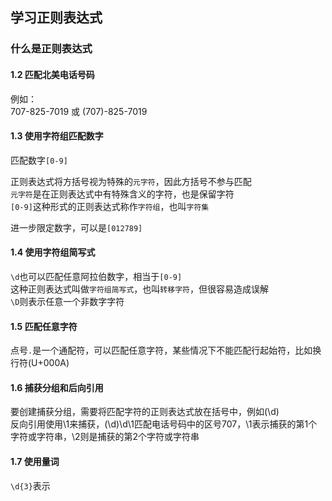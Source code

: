 ## 学习正则表达式

### 什么是正则表达式

#### 1.2 匹配北美电话号码

例如：  
707-825-7019 或 (707)-825-7019  

#### 1.3 使用字符组匹配数字

匹配数字`[0-9]`  

正则表达式将方括号视为特殊的`元字符`，因此方括号不参与匹配  
`元字符`是在正则表达式中有特殊含义的字符，也是保留字符  
`[0-9]`这种形式的正则表达式称作`字符组`，也叫`字符集`  

进一步限定数字，可以是`[012789]`  

#### 1.4 使用字符组简写式

`\d`也可以匹配任意阿拉伯数字，相当于`[0-9]`  
这种正则表达式叫做`字符组简写式`，也叫`转移字符`，但很容易造成误解  
`\D`则表示任意一个非数字字符  

#### 1.5 匹配任意字符

点号`.`是一个通配符，可以匹配任意字符，某些情况下不能匹配行起始符，比如换行符(U+000A)    

#### 1.6 捕获分组和后向引用

要创建捕获分组，需要将匹配字符的正则表达式放在括号中，例如(\d)  
反向引用使用\1来捕获，(\d)\d\1匹配电话号码中的区号707，\1表示捕获的第1个字符或字符串，\2则是捕获的第2个字符或字符串  

#### 1.7 使用量词

`\d{3}`表示